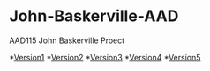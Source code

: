 John-Baskerville-AAD
====================


AAD115 John Baskerville Proect

*[Version1](http://scott-mcnab.github.io/John-Baskerville-AAD/version1.html)
*[Version2](http://scott-mcnab.github.io/John-Baskerville-AAD/version2.html)
*[Version3](http://scott-mcnab.github.io/John-Baskerville-AAD/version3.html)
*[Version4](http://scott-mcnab.github.io/John-Baskerville-AAD/version4.html)
*[Version5](http://scott-mcnab.github.io/John-Baskerville-AAD/version5.html)

